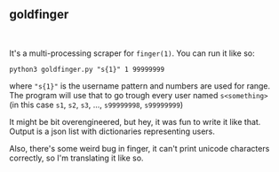 ## goldfinger
<br>

It's a multi-processing scraper for `finger(1)`. You can run it like so:
```
python3 goldfinger.py "s{1}" 1 99999999
```

where `"s{1}"` is the username pattern and numbers are used for range.  
The program will use that to go trough every user named `s<something>`  
(in this case `s1`, `s2`, `s3`, ..., `s99999998`, `s99999999`)


It might be bit overengineered, but hey, it was fun to write it like that.  
Output is a json list with dictionaries representing users.


Also, there's some weird bug in finger, it can't print unicode characters  
correctly, so I'm translating it like so.